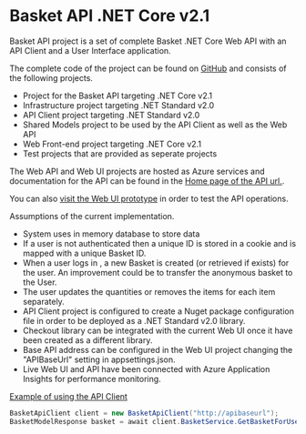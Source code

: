 # Basket API .NET Core v2.1

<p>Basket API project is a set of complete Basket .NET Core Web API with an API Client and a User Interface application.</p>
<p>The complete code of the project can be found on <a target="_blank" href="https://github.com/xmixalis/BasketExercise">GitHub</a> and consists of the following projects. </p>
<ul>
    <li>Project for the Basket API targeting .NET Core v2.1</li>
    <li>Infrastructure project targeting .NET Standard v2.0</li>
    <li>API Client project targeting .NET Standard v2.0</li>
    <li>Shared Models project to be used by the API Client as well as the Web API</li>
    <li>Web Front-end project targeting .NET Core v2.1</li>
    <li>Test projects that are provided as seperate projects</li>
</ul>
<p>The Web API and Web UI projects are hosted as Azure services and documentation for the API can be found in the <a target="_blank" href="http://panchbasketapi-live.azurewebsites.net/index.html">Home page of the API url.</a>.
</p>
<p>You can also <a href="http://panchbasketui-live.azurewebsites.net/"> visit the Web UI prototype</a> in order to test the API operations. </p>

<p>Assumptions of the current implementation.</p>
<ul>
    <li>System uses in memory database to store data</li>
    <li>If a user is not authenticated then a unique ID is stored in a cookie and is mapped with a unique Basket ID.</li>
    <li>When a user logs in , a new Basket is created (or retrieved if exists) for the user. An improvement could be to transfer the anonymous basket to the User.</li>
    <li>The user updates the quantities or removes the items for each item separately.</li>
	<li>API Client project is configured to create a Nuget package configuration file in order to be deployed as a .NET Standard v2.0 library.</li>
	<li>Checkout library can be integrated with the current Web UI once it have been created as a different library.</li>
	<li>Base API address can be configured in the Web UI project changing the "APIBaseUrl" setting in appsettings.json.</li>
	<li>Live Web UI and API have been connected with Azure Application Insights for performance monitoring. </li>
</ul>
 
<p><u>Example of using the API Client</u></p>

```csharp
BasketApiClient client = new BasketApiClient("http://apibaseurl");
BasketModelResponse basket = await client.BasketService.GetBasketForUser(userId);
```
